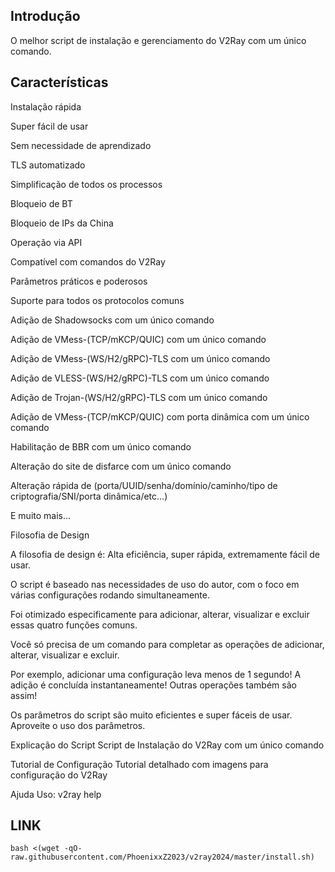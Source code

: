 ## Introdução
O melhor script de instalação e gerenciamento do V2Ray com um único comando.

## Características

Instalação rápida

Super fácil de usar

Sem necessidade de aprendizado

TLS automatizado

Simplificação de todos os processos

Bloqueio de BT

Bloqueio de IPs da China

Operação via API

Compatível com comandos do V2Ray

Parâmetros práticos e poderosos

Suporte para todos os protocolos comuns

Adição de Shadowsocks com um único comando

Adição de VMess-(TCP/mKCP/QUIC) com um único comando

Adição de VMess-(WS/H2/gRPC)-TLS com um único comando

Adição de VLESS-(WS/H2/gRPC)-TLS com um único comando

Adição de Trojan-(WS/H2/gRPC)-TLS com um único comando

Adição de VMess-(TCP/mKCP/QUIC) com porta dinâmica com um único comando

Habilitação de BBR com um único comando

Alteração do site de disfarce com um único comando

Alteração rápida de (porta/UUID/senha/domínio/caminho/tipo de criptografia/SNI/porta dinâmica/etc...)

E muito mais...

Filosofia de Design

A filosofia de design é: Alta eficiência, super rápida, extremamente fácil de usar.

O script é baseado nas necessidades de uso do autor, com o foco em várias configurações rodando simultaneamente.

Foi otimizado especificamente para adicionar, alterar, visualizar e excluir essas quatro funções comuns.

Você só precisa de um comando para completar as operações de adicionar, alterar, visualizar e excluir.

Por exemplo, adicionar uma configuração leva menos de 1 segundo! A adição é concluída instantaneamente! Outras operações também são assim!

Os parâmetros do script são muito eficientes e super fáceis de usar. Aproveite o uso dos parâmetros.

Explicação do Script
Script de Instalação do V2Ray com um único comando

Tutorial de Configuração
Tutorial detalhado com imagens para configuração do V2Ray

Ajuda
Uso: v2ray help

## LINK

````
bash <(wget -qO- raw.githubusercontent.com/PhoenixxZ2023/v2ray2024/master/install.sh)
````

